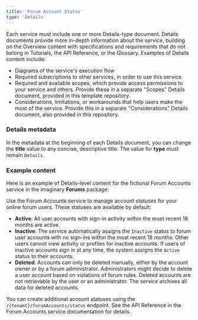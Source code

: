 ```yaml
---
title: 'Forum Account Status'
type: 'Details'
---
```


Each service must include one or more Details-type document. Details documents provide more in-depth information about the service, building on the Overview content with specifications and requirements that do not belong in Tutorials, the API Reference, or the Glossary. Examples of Details content include: 

* Diagrams of the service's execution flow
* Required subscriptions to other services, in order to use this service
* Required and available scopes, which provide access permissions to your service and others. Provide these in a separate "Scopes" Details document, provided in this template repository.
* Considerations, limitations, or workarounds that help users make the most of the service. Provide this in a separate "Considerations" Details document, also provided in this repository. 

### Details metadata
In the metadata at the beginning of each Details document, you can change the **title** value to any concise, descriptive title. The value for **type** must remain `Details`. 

### Example content
Here is an example of Details-level content for the fictional Forum Accounts service in the imaginary **Forums** package: 

Use the Forum Accounts service to manage account statuses for your online forum users. These statuses are available by default: 

* **Active**: All user accounts with sign-in activity within the most recent 18 months are active.
* **Inactive**: The service automatically assigns the `Inactive` status to forum user accounts with no sign-ins within the most recent 18 months. Other users cannot view activity or profiles for inactive accounts.  If users of inactive accounts sign in at any time, the system assigns the `Active` status to their accounts. 
* **Deleted**: Accounts can only be deleted manually, either by the account owner or by a forum administrator. Administrators might decide to delete a user account based on violations of forum rules. Deleted accounts are not retrievable by the user or an administrator. The service archives all data for deleted accounts. 

You can create additional account statuses using the `/{tenant}/forumAccounts/status` endpoint. See the API Reference in the Forum Accounts service documentation for details. 
